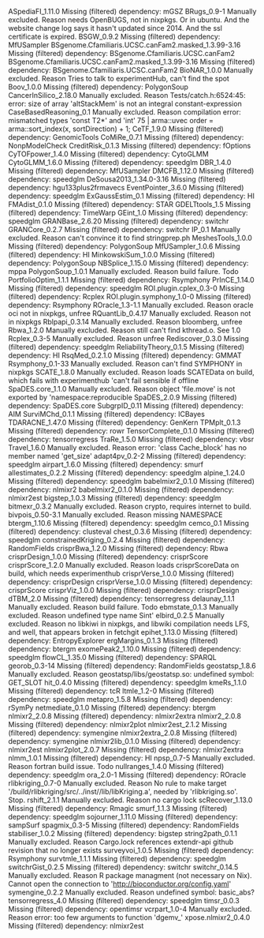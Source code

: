 ASpediaFI_1.11.0	Missing (filtered) dependency: mGSZ
BRugs_0.9-1	Manually excluded. Reason needs OpenBUGS, not in nixpkgs. Or in ubuntu. And the website change log says it hasn't updated since 2014. And the ssl certificate is expired.
BSGW_0.9.2	Missing (filtered) dependency: MfUSampler
BSgenome.Cfamiliaris.UCSC.canFam2.masked_1.3.99-3.16	Missing (filtered) dependency: BSgenome.Cfamiliaris.UCSC.canFam2
BSgenome.Cfamiliaris.UCSC.canFam2.masked_1.3.99-3.16	Missing (filtered) dependency: BSgenome.Cfamiliaris.UCSC.canFam2
BioNAR_1.0.0	Manually excluded. Reason Tries to talk to experimentHub, can't find the spot
Boov_1.0.0	Missing (filtered) dependency: PolygonSoup
CancerInSilico_2.18.0	Manually excluded. Reason Tests/catch.h:6524:45: error: size of array 'altStackMem' is not an integral constant-expression
CaseBasedReasoning_0.1	Manually excluded. Reason compilation error: mismatched types 'const T2*' and 'int' 75 |   arma::uvec order = arma::sort_index(x, sortDirection) + 1;
CeTF_1.9.0	Missing (filtered) dependency: GenomicTools
CoMiRe_0.7.1	Missing (filtered) dependency: NonpModelCheck
CreditRisk_0.1.3	Missing (filtered) dependency: fOptions
CyTOFpower_1.4.0	Missing (filtered) dependency: CytoGLMM
CytoGLMM_1.6.0	Missing (filtered) dependency: speedglm
DBR_1.4.0	Missing (filtered) dependency: MfUSampler
DMCFB_1.12.0	Missing (filtered) dependency: speedglm
DeSousa2013_1.34.0-3.16	Missing (filtered) dependency: hgu133plus2frmavecs
EventPointer_3.6.0	Missing (filtered) dependency: speedglm
ExGaussEstim_0.1	Missing (filtered) dependency: HI
FMAdist_0.1.0	Missing (filtered) dependency: STAR
GDELTtools_1.5	Missing (filtered) dependency: TimeWarp
GEint_1.0	Missing (filtered) dependency: speedglm
GRANBase_2.6.20	Missing (filtered) dependency: switchr
GRANCore_0.2.7	Missing (filtered) dependency: switchr
IP_0.1	Manually excluded. Reason can't convince it to find stringprep.ph
MeshesTools_1.0.0	Missing (filtered) dependency: PolygonSoup
MfUSampler_1.0.6	Missing (filtered) dependency: HI
MinkowskiSum_1.0.0	Missing (filtered) dependency: PolygonSoup
NBSplice_1.15.0	Missing (filtered) dependency: mppa
PolygonSoup_1.0.1	Manually excluded. Reason build failure. Todo
PortfolioOptim_1.1.1	Missing (filtered) dependency: Rsymphony
PrInCE_1.14.0	Missing (filtered) dependency: speedglm
ROI.plugin.cplex_0.3-0	Missing (filtered) dependency: Rcplex
ROI.plugin.symphony_1.0-0	Missing (filtered) dependency: Rsymphony
ROracle_1.3-1.1	Manually excluded. Reason oracle oci not in nixpkgs, unfree
RQuantLib_0.4.17	Manually excluded. Reason not in nixpkgs
Rblpapi_0.3.14	Manually excluded. Reason bloomberg, unfree
Rbwa_1.2.0	Manually excluded. Reason still can't find kthread.o. See 1.0
Rcplex_0.3-5	Manually excluded. Reason unfree
Rediscover_0.3.0	Missing (filtered) dependency: speedglm
ReliabilityTheory_0.1.5	Missing (filtered) dependency: HI
RsqMed_0.2.1.0	Missing (filtered) dependency: GMMAT
Rsymphony_0.1-33	Manually excluded. Reason can't find SYMPHONY in nixpkgs
SCATE_1.8.0	Manually excluded. Reason loads SCATEData on build, which fails with experimenthub 'can't fail sensible if offline
SpaDES.core_1.1.0	Manually excluded. Reason object 'file.move' is not exported by 'namespace:reproducible
SpaDES_2.0.9	Missing (filtered) dependency: SpaDES.core
SubgrpID_0.11	Missing (filtered) dependency: AIM
SurviMChd_0.1.1	Missing (filtered) dependency: ICBayes
TDARACNE_1.47.0	Missing (filtered) dependency: GenKern
TPMplt_0.1.3	Missing (filtered) dependency: rowr
TensorComplete_0.1.0	Missing (filtered) dependency: tensorregress
TraRe_1.5.0	Missing (filtered) dependency: vbsr
Travel_1.6.0	Manually excluded. Reason error: 'class Cache_block' has no member named 'get_size'
adapt4pv_0.2-2	Missing (filtered) dependency: speedglm
airpart_1.6.0	Missing (filtered) dependency: smurf
allestimates_0.2.2	Missing (filtered) dependency: speedglm
alpine_1.24.0	Missing (filtered) dependency: speedglm
babelmixr2_0.1.0	Missing (filtered) dependency: nlmixr2
babelmixr2_0.1.0	Missing (filtered) dependency: nlmixr2est
bigstep_1.0.3	Missing (filtered) dependency: speedglm
bitmexr_0.3.2	Manually excluded. Reason crypto, requires internet to build. 
bivpois_0.50-3.1	Manually excluded. Reason missing NAMESPACE
btergm_1.10.6	Missing (filtered) dependency: speedglm
cemco_0.1	Missing (filtered) dependency: clusteval
chest_0.3.6	Missing (filtered) dependency: speedglm
constrainedKriging_0.2.4	Missing (filtered) dependency: RandomFields
crisprBwa_1.2.0	Missing (filtered) dependency: Rbwa
crisprDesign_1.0.0	Missing (filtered) dependency: crisprScore
crisprScore_1.2.0	Manually excluded. Reason loads crisprScoreData on build, which needs experimenthub
crisprVerse_1.0.0	Missing (filtered) dependency: crisprDesign
crisprVerse_1.0.0	Missing (filtered) dependency: crisprScore
crisprViz_1.0.0	Missing (filtered) dependency: crisprDesign
dTBM_2.0	Missing (filtered) dependency: tensorregress
delaunay_1.1.1	Manually excluded. Reason build failure. Todo
ebmstate_0.1.3	Manually excluded. Reason undefined type name Sint'
elbird_0.2.5	Manually excluded. Reason no libkiwi in nixpkgs, and libwiki compilation needs LFS, and well, that appears broken in fetchgit
epihet_1.13.0	Missing (filtered) dependency: EntropyExplorer
ergMargins_0.1.3	Missing (filtered) dependency: btergm
exomePeak2_1.10.0	Missing (filtered) dependency: speedglm
flowCL_1.35.0	Missing (filtered) dependency: SPARQL
georob_0.3-14	Missing (filtered) dependency: RandomFields
geostatsp_1.8.6	Manually excluded. Reason geostatsp/libs/geostatsp.so: undefined symbol: GET_SLOT
hit_0.4.0	Missing (filtered) dependency: speedglm
kmeRs_1.1.0	Missing (filtered) dependency: tcR
ltmle_1.2-0	Missing (filtered) dependency: speedglm
metapro_1.5.8	Missing (filtered) dependency: rSymPy
netmediate_0.1.0	Missing (filtered) dependency: btergm
nlmixr2_2.0.8	Missing (filtered) dependency: nlmixr2extra
nlmixr2_2.0.8	Missing (filtered) dependency: nlmixr2plot
nlmixr2est_2.1.2	Missing (filtered) dependency: symengine
nlmixr2extra_2.0.8	Missing (filtered) dependency: symengine
nlmixr2lib_0.1.0	Missing (filtered) dependency: nlmixr2est
nlmixr2plot_2.0.7	Missing (filtered) dependency: nlmixr2extra
nlmm_1.0.1	Missing (filtered) dependency: HI
npsp_0.7-5	Manually excluded. Reason fortran build issue. Todo
nullranges_1.4.0	Missing (filtered) dependency: speedglm
ora_2.0-1	Missing (filtered) dependency: ROracle
rlibkriging_0.7-0	Manually excluded. Reason No rule to make target '/build/rlibkriging/src/../inst//lib/libKriging.a', needed by 'rlibkriging.so'.  Stop.
rshift_2.1.1	Manually excluded. Reason no cargo lock
scRecover_1.13.0	Missing (filtered) dependency: Rmagic
smurf_1.1.3	Missing (filtered) dependency: speedglm
sojourner_1.11.0	Missing (filtered) dependency: sampSurf
spagmix_0.3-5	Missing (filtered) dependency: RandomFields
stabiliser_1.0.2	Missing (filtered) dependency: bigstep
string2path_0.1.1	Manually excluded. Reason Cargo.lock references extendr-api github revision that no longer exists
surveyvoi_1.0.5	Missing (filtered) dependency: Rsymphony
survtmle_1.1.1	Missing (filtered) dependency: speedglm
switchrGist_0.2.5	Missing (filtered) dependency: switchr
switchr_0.14.5	Manually excluded. Reason R package managment (not necessary on Nix). Cannot open the connection to 'http://bioconductor.org/config.yaml'
symengine_0.2.2	Manually excluded. Reason undefined symbol: basic_abs?
tensorregress_4.0	Missing (filtered) dependency: speedglm
timsr_0.0.3	Missing (filtered) dependency: opentimsr
vcrpart_1.0-4	Manually excluded. Reason error: too few arguments to function 'dgemv_'
xpose.nlmixr2_0.4.0	Missing (filtered) dependency: nlmixr2est